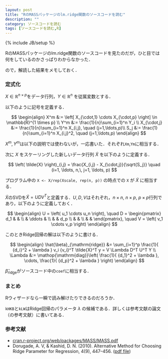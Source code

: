 ```yaml
---
layout: post
title: "RのMASSパッケージのlm.ridge関数のソースコードを読む"
description: ""
category: ソースコードを読む
tags: [ソースコードを読む,R]
---
```

{% include JB/setup %}

RのMASSパッケージのlm.ridge関数のソースコードを見たのだが，ひと目では何をしているのかさっぱりわからなかった．

ので，解読した結果をメモしておく．

### 定式化
$X \in \mathbb{R}^{n \times p}$をデータ行列，$Y \in \mathbb{R}^n$ を従属変数とする．

以下のように記号を定義する．

$$
\begin{align}
	X^m &:= \left[ X_{\cdot,1} \cdots X_{\cdot,p} \right] \in \mathbb{R}^{1 \times p} \\
	Y^m &:= \frac{1}{n}\sum_{i=1}^n Y_i \\
	X_{\cdot,j} &:= \frac{1}{n}\sum_{i=1}^n X_{i,j}, \quad (j=1,\ldots,p)\\
	S_j &:= \frac{1}{n}\sum_{i=1}^n X_{i,j}^2, \quad (j=1,\ldots,p)
\end{align}
$$

$X^m, Y^m$は以下の説明では使わないが，一応書いた．それぞれ`Xm`,`Ym`に相当する．

次に $X$ をスケーリングした新しいデータ行列 $\tilde{X}$ を以下のように定義する．

$$
	\left( \tilde{X} \right)_{i,j} = \frac{X_{i,j} - X_{\cdot,j}}{\sqrt{S_j}}
		\quad (i=1, \ldots, n,\, j=1, \ldots, p)
$$


プログラム中の `X <- X/rep(Xscale, rep(n, p))` の時点での `X` が $\tilde{X}$ に相当する．

$\tilde{X}$のSVDを$\tilde{X}=UDV^T$と定義する．$U,D,V$はそれぞれ，$n \times n$, $n \times p$, $p \times p$行列であり，以下のように定義しておく．

$$
\begin{align}
	U = \left( u_1 \cdots u_n \right), \quad
	D = \begin{pmatrix}
		d_1 &  & \\
		 & \ddots & \\
		& & d_p \\
		& & \\
		& &
		\end{pmatrix}, \quad
	V = \left( v_1 \cdots v_p \right)
\end{align}
$$

このときRidge回帰の解は以下のように書ける．

$$
\begin{align}
	\hat{\beta}_{\mathrm{ridge}}
	&= \sum_{i=1}^p \frac{1}{ {d_i}^2 + \lambda } v_i {v_i}^T \tilde{X}^T y = V \Lambda D^T U^T Y \\
	\Lambda &:= \mathop{\mathrm{diag}}\left( \frac{1}{ {d_1}^2 + \lambda }, \cdots, \frac{1}{ {d_p}^2 + \lambda } \right)
\end{align}
$$

$\hat{\beta}_{\mathrm{ridge}}$がソースコード中の`coef`に相当する．


### まとめ
Rウィザードなら一瞬で読み解けたりできるのだろうか．

`kHKB`と`kLW`はRidge回帰のパラメータ $\lambda$ の候補である．詳しくは参考文献の論文（の参考文献）に書いてある．

### 参考文献

- [cran.r-project.org/web/packages/MASS/MASS.pdf](http://cran.r-project.org/web/packages/MASS/MASS.pdf)
- Dorugade, A. V, & Kashid, D. N. (2010). Alternative Method for Choosing Ridge Parameter for Regression, 4(9), 447–456. ([pdf file](http://www.m-hikari.com/ams/ams-2010/ams-9-12-2010/dorugadeAMS9-12-2010.pdf))
